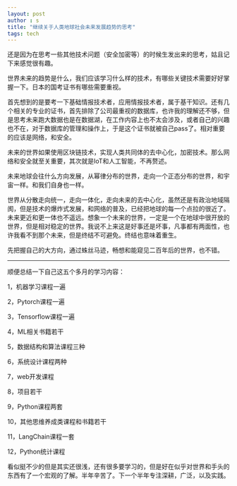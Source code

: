 ```yaml
---
layout: post
author : s
title: "继续关于人类地球社会未来发展趋势的思考"
tags: tech
---
```


还是因为在思考一些其他技术问题（安全加密等）的时候生发出来的思考，姑且记下来感觉很有趣。

世界未来的趋势是什么，我们应该学习什么样的技术，有哪些关键技术需要好好掌握一下。日本的国考证书有哪些需要重视。

首先想到的是要考一下基础情报技术者，应用情报技术者，属于基干知识。还有几个相关的专业的证书，首先排除了公司最重视的数据库，也许我的理解还不够，但是思考未来跑大数据也是在数据湖，在工作内容上也不太会涉及，或者自己的兴趣也不在，对于数据库的管理和操作上，于是这个证书就被自己pass了。相对重要的应该是网络，和安全。

未来的世界如果使用区块链技术，实现人类共同体的去中心化，加密技术。那么网络和安全就至关重要，其次就是IoT和人工智能，不再赘述。

未来地球会往什么方向发展，从幂律分布的世界，走向一个正态分布的世界，和宇宙一样。和我们自身也一样。

世界从分散走向统一，走向一体化，走向未来的去中心化，虽然还是有政治地域隔阂，但是技术的爆炸式发展，和网络的普及，已经把地球的每一个点拉的很近了。未来更近和更一体也不遥远。想象一个未来的世界，一定是一个在地球中很开放的世界，但是相对稳定的世界。我说不上来这是好事还是坏事，凡事都有两面性，也许我看不到那个未来，但是终结不可避免。终结也意味着重生。

先把握自己的大方向，通过蛛丝马迹，畅想和能窥见二百年后的世界，也不错。

---
顺便总结一下自己这五个多月的学习内容：

1，机器学习课程一遍

2，Pytorch课程一遍

3，Tensorflow课程一遍

4，ML相关书籍若干

5，数据结构和算法课程三种

6，系统设计课程两种

7，web开发课程

8，项目若干

9，Python课程两套

10，其他思维养成类课程和书籍若干

11，LangChain课程一套

12，Python统计课程

看似挺不少的但是其实还很浅，还有很多要学习的，但是好在似乎对世界和手头的东西有了一个宏观的了解。半年辛苦了。下一个半年专注深耕，广泛，以及实践。
